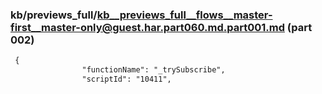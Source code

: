 ### kb/previews_full/kb__previews_full__flows__master-first__master-only@guest.har.part060.md.part001.md (part 002)

```md
 {
                "functionName": "_trySubscribe",
                "scriptId": "10411",
    
```

```
